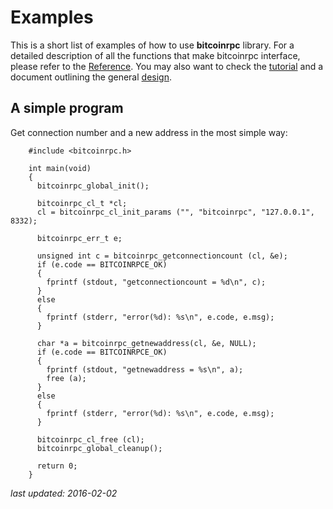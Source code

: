# Examples

This is a short list of examples of how to use **bitcoinrpc** library.
For a detailed description of all the functions that make bitcoinrpc interface,
please refer to the [Reference](./reference.md).  You may also want to check
the [tutorial](./tutorial.md) and a document outlining the general
[design](./design.md).

## A simple program

Get connection number and a new address in the most simple way:

```
    #include <bitcoinrpc.h>

    int main(void)
    {
      bitcoinrpc_global_init();

      bitcoinrpc_cl_t *cl;
      cl = bitcoinrpc_cl_init_params ("", "bitcoinrpc", "127.0.0.1", 8332);

      bitcoinrpc_err_t e;

      unsigned int c = bitcoinrpc_getconnectioncount (cl, &e);
      if (e.code == BITCOINRPCE_OK)
      {
        fprintf (stdout, "getconnectioncount = %d\n", c);
      }
      else
      {
        fprintf (stderr, "error(%d): %s\n", e.code, e.msg);
      }

      char *a = bitcoinrpc_getnewaddress(cl, &e, NULL);
      if (e.code == BITCOINRPCE_OK)
      {
        fprintf (stdout, "getnewaddress = %s\n", a);
        free (a);
      }
      else
      {
        fprintf (stderr, "error(%d): %s\n", e.code, e.msg);
      }

      bitcoinrpc_cl_free (cl);
      bitcoinrpc_global_cleanup();

      return 0;
    }
```

*last updated: 2016-02-02*
